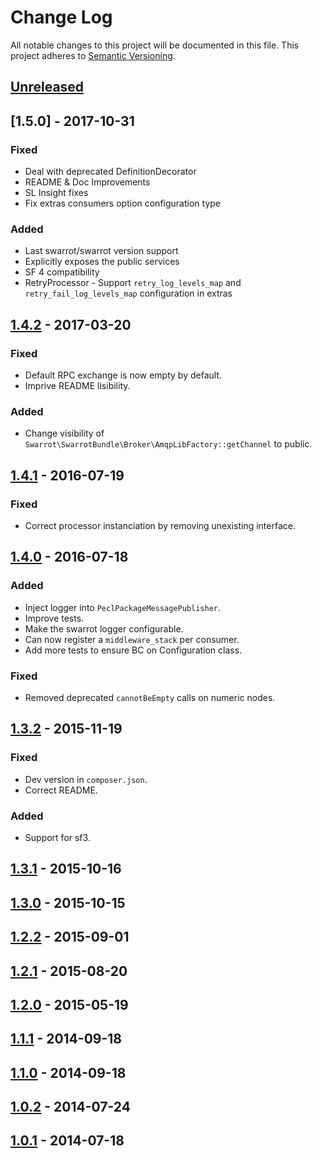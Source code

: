 # Change Log

All notable changes to this project will be documented in this file.
This project adheres to [Semantic Versioning](http://semver.org/).

## [Unreleased]

## [1.5.0] - 2017-10-31

### Fixed
- Deal with deprecated DefinitionDecorator
- README & Doc Improvements
- SL Insight fixes
- Fix extras consumers option configuration type

### Added
- Last swarrot/swarrot version support
- Explicitly exposes the public services
- SF 4 compatibility
- RetryProcessor - Support `retry_log_levels_map` and `retry_fail_log_levels_map` configuration in extras

## [1.4.2] - 2017-03-20

### Fixed

- Default RPC exchange is now empty by default.
- Imprive README lisibility.

### Added

* Change visibility of `Swarrot\SwarrotBundle\Broker\AmqpLibFactory::getChannel` to public.

## [1.4.1] - 2016-07-19

### Fixed

- Correct processor instanciation by removing unexisting interface.

## [1.4.0] - 2016-07-18

### Added

- Inject logger into `PeclPackageMessagePublisher`.
- Improve tests.
- Make the swarrot logger configurable.
- Can now register a `middleware_stack` per consumer.
- Add more tests to ensure BC on Configuration class.

### Fixed

- Removed deprecated `cannotBeEmpty` calls on numeric nodes.

## [1.3.2] - 2015-11-19

### Fixed

- Dev version in `composer.json`.
- Correct README.

### Added

- Support for sf3.

## [1.3.1] - 2015-10-16

## [1.3.0] - 2015-10-15

## [1.2.2] - 2015-09-01

## [1.2.1] - 2015-08-20

## [1.2.0] - 2015-05-19

## [1.1.1] - 2014-09-18

## [1.1.0] - 2014-09-18

## [1.0.2] - 2014-07-24

## [1.0.1] - 2014-07-18

[Unreleased]: https://github.com/swarrot/SwarrotBundle/compare/v1.4.2...HEAD
[1.4.2]: https://github.com/swarrot/SwarrotBundle/compare/v1.4.1...v1.4.2
[1.4.1]: https://github.com/swarrot/SwarrotBundle/compare/v1.4.0...v1.4.1
[1.4.0]: https://github.com/swarrot/SwarrotBundle/compare/v1.3.2...v1.4.0
[1.3.2]: https://github.com/swarrot/SwarrotBundle/compare/v1.3.1...v1.3.2
[1.3.1]: https://github.com/swarrot/SwarrotBundle/compare/v1.3.0...v1.3.1
[1.3.0]: https://github.com/swarrot/SwarrotBundle/compare/v1.2.2...v1.3.0
[1.2.2]: https://github.com/swarrot/SwarrotBundle/compare/v1.2.1...v1.2.2
[1.2.1]: https://github.com/swarrot/SwarrotBundle/compare/v1.2.0...v1.2.1
[1.2.0]: https://github.com/swarrot/SwarrotBundle/compare/v1.1.1...v1.2.0
[1.1.1]: https://github.com/swarrot/SwarrotBundle/compare/v1.1.0...v1.1.1
[1.1.0]: https://github.com/swarrot/SwarrotBundle/compare/v1.0.2...v1.1.0
[1.0.2]: https://github.com/swarrot/SwarrotBundle/compare/v1.0.1...v1.0.2
[1.0.1]: https://github.com/swarrot/SwarrotBundle/compare/v1.0.0...v1.0.1
